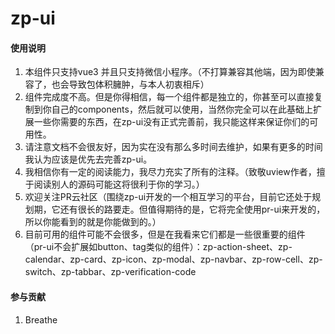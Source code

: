 # zp-ui

#### 使用说明

1.  本组件只支持vue3 并且只支持微信小程序。（不打算兼容其他端，因为即使兼容了，也会导致包体积臃肿，与本人初衷相斥）
2.  组件完成度不高。但是你得相信，每一个组件都是独立的，你甚至可以直接复制到你自己的components，然后就可以使用，当然你完全可以在此基础上扩展一些你需要的东西，在zp-ui没有正式完善前，我只能这样来保证你们的可用性。
3.  请注意文档不会很友好，因为实在没有那么多时间去维护，如果有更多的时间 我认为应该是优先去完善zp-ui。
4.  我相信你有一定的阅读能力，我尽力充实了所有的注释。（致敬uview作者，擅于阅读别人的源码可能这将很利于你的学习。）
5.  欢迎关注PR云社区（围绕zp-ui开发的一个相互学习的平台，目前它还处于规划期，它还有很长的路要走。但值得期待的是，它将完全使用pr-ui来开发的，所以你能看到的就是你能做到的。）
6.  目前可用的组件可能不会很多，但是在我看来它们都是一些很重要的组件（pr-ui不会扩展如button、tag类似的组件）：zp-action-sheet、zp-calendar、zp-card、zp-icon、zp-modal、zp-navbar、zp-row-cell、zp-switch、zp-tabbar、zp-verification-code


#### 参与贡献

1.  Breathe


